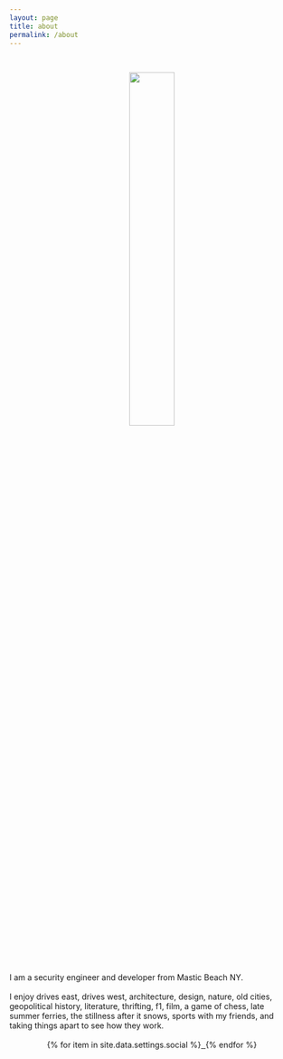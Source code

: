 ```yaml
---
layout: page
title: about
permalink: /about
---
```


<center><img src="{{ site.github.url }}/assets/img/nm.png" width="40%" style="margin: 30px 0px"></center>
I am a security engineer and developer from Mastic Beach NY.
<br><br>
I enjoy drives east, drives west, architecture, design, nature, old cities, geopolitical history, literature, thrifting, f1, film, a game of chess, late summer ferries, the stillness after it snows, sports with my friends, and taking things apart to see how they work.
<br><br>
<center>{% for item in site.data.settings.social %}<a href="{{ item.link }}" target="_blank" style="color:var(--gray);">&nbsp;<i class="fab fa-{{ item.icon }}" aria-hidden="true"></i>&nbsp;</a>{% endfor %}</center>